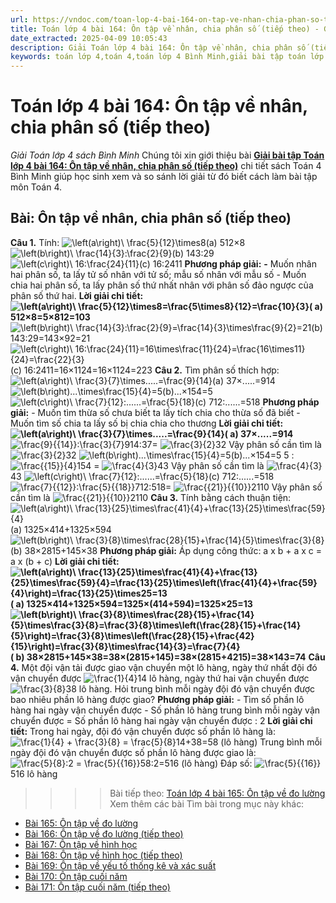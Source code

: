 ```yaml
---
url: https://vndoc.com/toan-lop-4-bai-164-on-tap-ve-nhan-chia-phan-so-tiep-theo-336967
title: Toán lớp 4 bài 164: Ôn tập về nhân, chia phân số (tiếp theo) - Giải Toán lớp 4 sách Bình Minh - VnDoc.com
date_extracted: 2025-04-09 10:05:43
description: Giải Toán lớp 4 bài 164: Ôn tập về nhân, chia phân số (tiếp theo) sách Bình Minh có hướng dẫn giải chi tiết các câu hỏi trong SGK Toán lớp 4 Bình Minh.
keywords: toán lớp 4,toán 4,toán lớp 4 Bình Minh,giải bài tập toán lớp 4 Bình Minh,giải toán lớp 4 Bình Minh,toán lớp 4 sách Bình Minh,toán 4 Bình Minh,giải sách toán lớp 4 Bình Minh,Toán lớp 4 Bài 164 Ôn tập về nhân chia phân số,giải toán 4 bài 164
---
```


# Toán lớp 4 bài 164: Ôn tập về nhân, chia phân số \(tiếp theo\)
_Giải Toán lớp 4 sách Bình Minh_
Chúng tôi xin giới thiệu bài [**Giải bài tập Toán lớp 4 bài 164: Ôn tập về nhân, chia phân số \(tiếp theo\)**](<https://vndoc.com/toan-lop-4-bai-164-on-tap-ve-nhan-chia-phan-so-tiep-theo-336967>) chi tiết sách Toán 4 Bình Minh giúp học sinh xem và so sánh lời giải từ đó biết cách làm bài tập môn Toán 4.
## Bài: Ôn tập về nhân, chia phân số \(tiếp theo\)
**Câu 1.** Tính:
![\\left\(a\\right\)\\ \\frac{5}{12}\\times8](https://i.vdoc.vn/data/image/blank.png)\(a\) 512×8
![\\left\(b\\right\)\\ \\frac{14}{3}:\\frac{2}{9}](https://i.vdoc.vn/data/image/blank.png)\(b\) 143:29
![\\left\(c\\right\)\\ 16:\\frac{24}{11}](https://i.vdoc.vn/data/image/blank.png)\(c\) 16:2411
**Phương pháp giải:**
**-** Muốn nhân hai phân số, ta lấy tử số nhân với tử số; mẫu số nhân với mẫu số
\- Muốn chia hai phân số, ta lấy phân số thứ nhất nhân với phân số đảo ngược của phân số thứ hai.
**Lời giải chi tiết:**
**![\\left\(a\\right\)\\ \\frac{5}{12}\\times8=\\frac{5\\times8}{12}=\\frac{10}{3}](https://i.vdoc.vn/data/image/blank.png)\( a\) 512×8=5×812=103**
![\\left\(b\\right\)\\ \\frac{14}{3}:\\frac{2}{9}=\\frac{14}{3}\\times\\frac{9}{2}=21](https://i.vdoc.vn/data/image/blank.png)\(b\) 143:29=143×92=21
![\\left\(c\\right\)\\ 16:\\frac{24}{11}=16\\times\\frac{11}{24}=\\frac{16\\times11}{24}=\\frac{22}{3}](https://i.vdoc.vn/data/image/blank.png)\(c\) 16:2411=16×1124=16×1124=223
**Câu 2.** Tìm phân số thích hợp:
![\\left\(a\\right\)\\ \\frac{3}{7}\\times.....=\\frac{9}{14}](https://i.vdoc.vn/data/image/blank.png)\(a\) 37×.....=914
![\\left\(b\\right\)...\\times\\frac{15}{4}=5](https://i.vdoc.vn/data/image/blank.png)\(b\)...×154=5
![\\left\(c\\right\)\\ \\frac{7}{12}:......=\\frac{5}{18}](https://i.vdoc.vn/data/image/blank.png)\(c\) 712:......=518
**Phương pháp giải:**
\- Muốn tìm thừa số chưa biết ta lấy tích chia cho thừa số đã biết
\- Muốn tìm số chia ta lấy số bị chia chia cho thương
**Lời giải chi tiết:**
**![\\left\(a\\right\)\\ \\frac{3}{7}\\times.....=\\frac{9}{14}](https://i.vdoc.vn/data/image/blank.png)\( a\) 37×.....=914**
![\\frac{9}{{14}}:\\frac{3}{7}](https://i.vdoc.vn/data/image/blank.png)914:37= ![\\frac{3}{2}](https://i.vdoc.vn/data/image/blank.png)32
Vậy phân số cần tìm là![\\frac{3}{2}](https://i.vdoc.vn/data/image/blank.png)32
![\\left\(b\\right\)...\\times\\frac{15}{4}=5](https://i.vdoc.vn/data/image/blank.png)\(b\)...×154=5
5 : ![\\frac{{15}}{4}](https://i.vdoc.vn/data/image/blank.png)154 = ![\\frac{4}{3}](https://i.vdoc.vn/data/image/blank.png)43
Vậy phân số cần tìm là ![\\frac{4}{3}](https://i.vdoc.vn/data/image/blank.png)43
![\\left\(c\\right\)\\ \\frac{7}{12}:......=\\frac{5}{18}](https://i.vdoc.vn/data/image/blank.png)\(c\) 712:......=518
![\\frac{7}{{12}}:\\frac{5}{{18}}](https://i.vdoc.vn/data/image/blank.png)712:518= ![\\frac{{21}}{{10}}](https://i.vdoc.vn/data/image/blank.png)2110
Vậy phân số cần tìm là ![\\frac{{21}}{{10}}](https://i.vdoc.vn/data/image/blank.png)2110
**Câu 3.** Tính bằng cách thuận tiện:
![\\left\(a\\right\)\\ \\frac{13}{25}\\times\\frac{41}{4}+\\frac{13}{25}\\times\\frac{59}{4}](https://i.vdoc.vn/data/image/blank.png)\(a\) 1325×414+1325×594
![\\left\(b\\right\)\\ \\frac{3}{8}\\times\\frac{28}{15}+\\frac{14}{5}\\times\\frac{3}{8}](https://i.vdoc.vn/data/image/blank.png)\(b\) 38×2815+145×38
**Phương pháp giải:**
Áp dụng công thức:
a x b + a x c = a x \(b + c\)
**Lời giải chi tiết:**
**![\\left\(a\\right\)\\ \\frac{13}{25}\\times\\frac{41}{4}+\\frac{13}{25}\\times\\frac{59}{4}=\\frac{13}{25}\\times\\left\(\\frac{41}{4}+\\frac{59}{4}\\right\)=\\frac{13}{25}\\times25=13](https://i.vdoc.vn/data/image/blank.png)\( a\) 1325×414+1325×594=1325×\(414+594\)=1325×25=13**
**![\\left\(b\\right\)\\ \\frac{3}{8}\\times\\frac{28}{15}+\\frac{14}{5}\\times\\frac{3}{8}=\\frac{3}{8}\\times\\left\(\\frac{28}{15}+\\frac{14}{5}\\right\)=\\frac{3}{8}\\times\\left\(\\frac{28}{15}+\\frac{42}{15}\\right\)=\\frac{3}{8}\\times\\frac{14}{3}=\\frac{7}{4}](https://i.vdoc.vn/data/image/blank.png)\( b\) 38×2815+145×38=38×\(2815+145\)=38×\(2815+4215\)=38×143=74**
**Câu 4.** Một đội vận tải được giao vận chuyển một lô hàng, ngày thứ nhất đội đó vận chuyển được ![\\frac{1}{4}](https://i.vdoc.vn/data/image/blank.png)14 lô hàng, ngày thứ hai vận chuyển được ![\\frac{3}{8}](https://i.vdoc.vn/data/image/blank.png)38 lô hàng. Hỏi trung bình mỗi ngày đội đó vận chuyển được bao nhiêu phần lô hàng được giao?
**Phương pháp giải:**
\- Tìm số phần lô hàng hai ngày vận chuyển được
\- Số phần lô hàng trung bình mỗi ngày vận chuyển được = Số phần lô hàng hai ngày vận chuyển được : 2
**Lời giải chi tiết:**
Trong hai ngày, đội đó vận chuyển được số phần lô hàng là:
![\\frac{1}{4} + \\frac{3}{8} = \\frac{5}{8}](https://i.vdoc.vn/data/image/blank.png)14+38=58 \(lô hàng\)
Trung bình mỗi ngày đội đó vận chuyển được số phần lô hàng được giao là:
![\\frac{5}{8}:2 = \\frac{5}{{16}}](https://i.vdoc.vn/data/image/blank.png)58:2=516 \(lô hàng\)
Đáp số: ![\\frac{5}{{16}}](https://i.vdoc.vn/data/image/blank.png)516 lô hàng
>>>> Bài tiếp theo: [Toán lớp 4 bài 165: Ôn tập về đo lường](<https://vndoc.com/toan-lop-4-bai-165-on-tap-ve-do-luong-336975>)
Xem thêm các bài Tìm bài trong mục này khác:
  * [Bài 165: Ôn tập về đo lường](</toan-lop-4-bai-165-on-tap-ve-do-luong-336975>)
  * [Bài 166: Ôn tập về đo lường \(tiếp theo\)](</toan-lop-4-bai-166-on-tap-ve-do-luong-tiep-theo-336979>)
  * [Bài 167: Ôn tập về hình học](</toan-lop-4-bai-167-on-tap-ve-hinh-hoc-336981>)
  * [Bài 168: Ôn tập về hình học \(tiếp theo\)](</toan-lop-4-bai-168-on-tap-ve-hinh-hoc-tiep-theo-336983>)
  * [Bài 169: Ôn tập về yếu tố thống kê và xác suất](</toan-lop-4-bai-169-on-tap-ve-yeu-to-thong-ke-va-xac-suat-336985>)
  * [Bài 170: Ôn tập cuối năm](</toan-lop-4-bai-170-on-tap-cuoi-nam-336988>)
  * [Bài 171: Ôn tập cuối năm \(tiếp theo\)](</toan-lop-4-bai-171-on-tap-cuoi-nam-tiep-theo-336990>)

